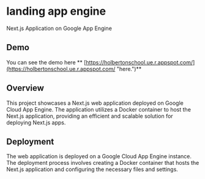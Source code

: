 # landing app engine

Next.js Application on Google App Engine

## Demo
You can see the demo here ** [https://holbertonschool.ue.r.appspot.com/](https://holbertonschool.ue.r.appspot.com/ "here.")**

## Overview

This project showcases a Next.js web application deployed on Google Cloud App Engine. The application utilizes a Docker container to host the Next.js application, providing an efficient and scalable solution for deploying Next.js apps.

## Deployment

The web application is deployed on a Google Cloud App Engine instance. The deployment process involves creating a Docker container that hosts the Next.js application and configuring the necessary files and settings.
